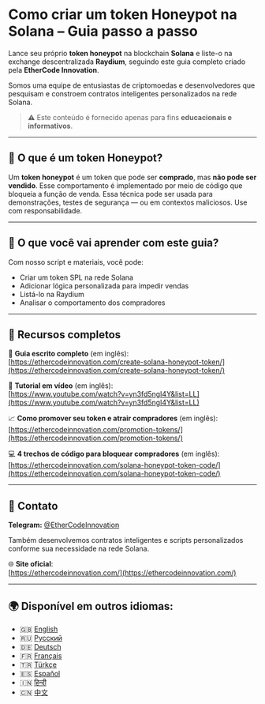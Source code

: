 # Como criar um token Honeypot na Solana – Guia passo a passo

Lance seu próprio **token honeypot** na blockchain **Solana** e liste-o na exchange descentralizada **Raydium**, seguindo este guia completo criado pela **EtherCode Innovation**.

Somos uma equipe de entusiastas de criptomoedas e desenvolvedores que pesquisam e constroem contratos inteligentes personalizados na rede Solana.

> ⚠️ Este conteúdo é fornecido apenas para fins **educacionais e informativos**.

---

## 🚀 O que é um token Honeypot?

Um **token honeypot** é um token que pode ser **comprado**, mas **não pode ser vendido**. Esse comportamento é implementado por meio de código que bloqueia a função de venda. Essa técnica pode ser usada para demonstrações, testes de segurança — ou em contextos maliciosos. Use com responsabilidade.

---

## 🧰 O que você vai aprender com este guia?

Com nosso script e materiais, você pode:
- Criar um token SPL na rede Solana
- Adicionar lógica personalizada para impedir vendas
- Listá-lo na Raydium
- Analisar o comportamento dos compradores

---

## 📘 Recursos completos

🔗 **Guia escrito completo** (em inglês):  
[https://ethercodeinnovation.com/create-solana-honeypot-token/](https://ethercodeinnovation.com/create-solana-honeypot-token/)

🎥 **Tutorial em vídeo** (em inglês):  
[https://www.youtube.com/watch?v=yn3fd5ngI4Y&list=LL](https://www.youtube.com/watch?v=yn3fd5ngI4Y&list=LL)

📈 **Como promover seu token e atrair compradores** (em inglês):  
[https://ethercodeinnovation.com/promotion-tokens/](https://ethercodeinnovation.com/promotion-tokens/)

💻 **4 trechos de código para bloquear compradores** (em inglês):  
[https://ethercodeinnovation.com/solana-honeypot-token-code/](https://ethercodeinnovation.com/solana-honeypot-token-code/)

---

## 📩 Contato

**Telegram:** [@EtherCodeInnovation](https://t.me/EtherCodeInnovation)

Também desenvolvemos contratos inteligentes e scripts personalizados conforme sua necessidade na rede Solana.

🌐 **Site oficial**:  
[https://ethercodeinnovation.com/](https://ethercodeinnovation.com/)

---

## 🌍 Disponível em outros idiomas:

- 🇬🇧 [English](./README.md)
- 🇷🇺 [Русский](./README-ru.md)
- 🇩🇪 [Deutsch](./README-de.md)
- 🇫🇷 [Français](./README-fr.md)
- 🇹🇷 [Türkçe](./README-tr.md)
- 🇪🇸 [Español](./README-es.md)
- 🇮🇳 [हिन्दी](./README-hi.md)
- 🇨🇳 [中文](./README-zh.md)
